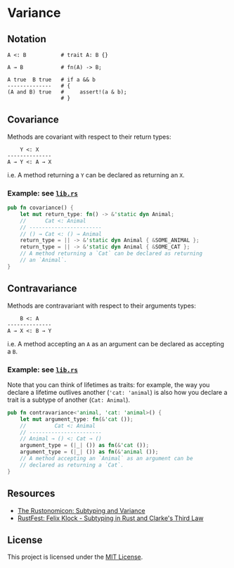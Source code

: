 # Variance

## Notation

```text
A <: B           # trait A: B {}

A → B            # fn(A) -> B;

A true  B true   # if a && b
--------------   # {
(A and B) true   #     assert!(a & b);
                 # }
```

## Covariance

Methods are covariant with respect to their return types:

```text
    Y <: X
--------------
A → Y <: A → X
```

i.e. A method returning a `Y` can be declared as returning an `X`.

### Example: see [`lib.rs`](src/lib.rs#L12)

```rust
pub fn covariance() {
    let mut return_type: fn() -> &'static dyn Animal;
    //      Cat <: Animal
    // -----------------------
    // () → Cat <: () → Animal
    return_type = || -> &'static dyn Animal { &SOME_ANIMAL };
    return_type = || -> &'static dyn Animal { &SOME_CAT };
    // A method returning a `Cat` can be declared as returning
    // an `Animal`.
}
```

## Contravariance

Methods are contravariant with respect to their arguments types:

```text
    B <: A
--------------
A → X <: B → Y
```

i.e. A method accepting an `A` as an argument can be declared as
accepting a `B`.

### Example: see [`lib.rs`](src/lib.rs#L38)

Note that you can think of lifetimes as traits: for example,
the way you declare a lifetime outlives another (`'cat: 'animal`)
is also how you declare a trait is a subtype of another
(`Cat: Animal`).

```rust
pub fn contravariance<'animal, 'cat: 'animal>() {
    let mut argument_type: fn(&'cat ());
    //         Cat <: Animal
    // -----------------------
    // Animal → () <: Cat → ()
    argument_type = (|_| ()) as fn(&'cat ());
    argument_type = (|_| ()) as fn(&'animal ());
    // A method accepting an `Animal` as an argument can be
    // declared as returning a `Cat`.
}
```

## Resources

- [The Rustonomicon: Subtyping and Variance](https://doc.rust-lang.org/nightly/nomicon/subtyping.html)
- [RustFest: Felix Klock - Subtyping in Rust and Clarke's Third Law](https://www.youtube.com/watch?v=fI4RG_uq-WU)

## License

This project is licensed under the [MIT License](LICENSE.md).
